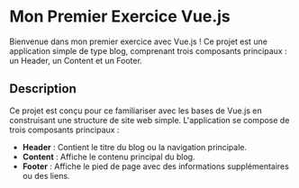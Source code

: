 # Mon Premier Exercice Vue.js

Bienvenue dans mon premier exercice avec Vue.js ! Ce projet est une application simple de type blog, comprenant trois composants principaux : un Header, un Content et un Footer.

## Description

Ce projet est conçu pour ce familiariser avec les bases de Vue.js en construisant une structure de site web simple. L'application se compose de trois composants principaux :

- **Header** : Contient le titre du blog ou la navigation principale.
- **Content** : Affiche le contenu principal du blog.
- **Footer** : Affiche le pied de page avec des informations supplémentaires ou des liens.
